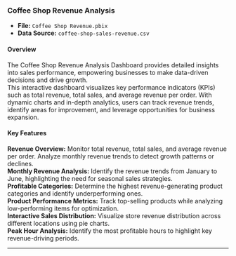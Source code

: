 ### Coffee Shop Revenue Analysis  
- **File:** `Coffee Shop Revenue.pbix`  
- **Data Source:** `coffee-shop-sales-revenue.csv`  

#### Overview  
The Coffee Shop Revenue Analysis Dashboard provides detailed insights into sales performance, empowering businesses to make data-driven decisions and drive growth.  
This interactive dashboard visualizes key performance indicators (KPIs) such as total revenue, total sales, and average revenue per order. With dynamic charts and in-depth analytics, users can track revenue trends, identify areas for improvement, and leverage opportunities for business expansion.  

#### Key Features 
**Revenue Overview:** Monitor total revenue, total sales, and average revenue per order. Analyze monthly revenue trends to detect growth patterns or declines.  
**Monthly Revenue Analysis:** Identify the revenue trends from January to June, highlighting the need for seasonal sales strategies.  
**Profitable Categories:** Determine the highest revenue-generating product categories and identify underperforming ones.  
**Product Performance Metrics:** Track top-selling products while analyzing low-performing items for optimization.  
**Interactive Sales Distribution:** Visualize store revenue distribution across different locations using pie charts.  
**Peak Hour Analysis:** Identify the most profitable hours to highlight key revenue-driving periods.  



---
